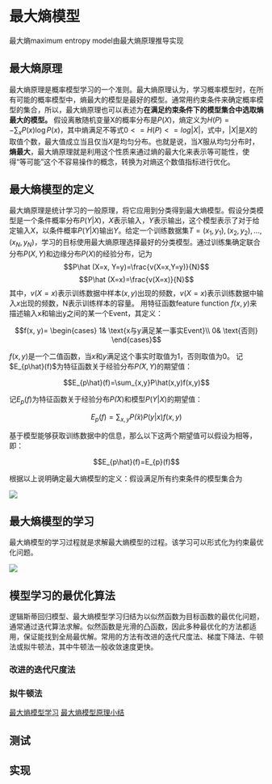 # 最大熵模型

最大熵maximum entropy model由最大熵原理推导实现

## 最大熵原理
最大熵原理是概率模型学习的一个准则。最大熵原理认为，学习概率模型时，在所有可能的概率模型中，熵最大的模型是最好的模型。通常用约束条件来确定概率模型的集合，所以，最大熵原理也可以表述为**在满足约束条件下的模型集合中选取熵最大的模型。**
假设离散随机变量X的概率分布是$P(X)$，熵定义为$H(P)=-\sum_{x} P(x)\log P(x)$，其中熵满足不等式$0<=H(P)<=log|X|$，式中，$|X|$是$X$的取值个数，最大值成立当且仅当$X$是均匀分布。也就是说，当$X$服从均匀分布时，**熵最大**，最大熵原理就是利用这个性质来通过熵的最大化来表示等可能性，使得“等可能”这个不容易操作的概念，转换为对熵这个数值指标进行优化。

## 最大熵模型的定义
最大熵原理是统计学习的一般原理，将它应用到分类得到最大熵模型。假设分类模型是一个条件概率分布$P(Y|X)$，$X$表示输入，$Y$表示输出，这个模型表示了对于给定输入$X$，以条件概率$P(Y|X)$输出$Y$。给定一个训练数据集$T={(x_1,y_1), (x_2,y_2), ..., (x_N,y_N)}$，学习的目标使用最大熵原理选择最好的分类模型。通过训练集确定联合分布$P(X,Y)$和边缘分布$P(X)$的经验分布，记为
$$P\hat (X=x, Y=y)=\frac{v(X=x,Y=y)}{N}$$
$$P\hat (X=x)=\frac{v(X=x)}{N}$$
其中，$v(X=x)$表示训练数据中样本$(x,y)$出现的频数，$v(X=x)$表示训练数据中输入$x$出现的频数，N表示训练样本的容量。
用特征函数feature function $f(x,y)$来描述输入x和输出y之间的某一个Event，其定义：

$$f(x, y)=
\begin{cases}
1& \text{x与y满足某一事实Event}\\
0& \text{否则}
\end{cases}$$

$f(x,y)$是一个二值函数，当$x$和$y$满足这个事实时取值为1，否则取值为0。
记$E_{p\hat}(f)$为特征函数关于经验分布$P\hat(X,Y)$的期望值：

$$E_{p\hat}(f)=\sum_{x,y}P\hat(x,y)f(x,y)$$

记$E_{p}(f)$为特征函数关于经验分布$P\hat(X)$和模型$P(Y|X)$的期望值：

$$E_{p}(f)=\sum_{x,y}P\hat(x)P(y|x)f(x,y)$$

基于模型能够获取训练数据中的信息，那么以下这两个期望值可以假设为相等，即：

$$E_{p\hat}(f)=E_{p}(f)$$

根据以上说明确定最大熵模型的定义：假设满足所有约束条件的模型集合为

![](http://chenguanfuqq.gitee.io/tuquan/img_2018_3/max_crossentropy.png)

## 最大熵模型的学习

最大熵模型的学习过程就是求解最大熵模型的过程。该学习可以形式化为约束最优化问题。

![](http://chenguanfuqq.gitee.io/tuquan/img_2018_3/max_crossentropy_learning.png)

## 模型学习的最优化算法

逻辑斯蒂回归模型、最大熵模型学习归结为以似然函数为目标函数的最优化问题，通常通过迭代算法求解。似然函数是光滑的凸函数，因此多种最优化的方法都适用，保证能找到全局最优解。常用的方法有改进的迭代尺度法、梯度下降法、牛顿法或拟牛顿法，其中牛顿法一般收敛速度更快。

### 改进的迭代尺度法

### 拟牛顿法

[最大熵模型学习](https://heshenghuan.github.io/2016/02/26/%E6%9C%80%E5%A4%A7%E7%86%B5%E6%A8%A1%E5%9E%8B%E5%AD%A6%E4%B9%A0/)
[最大熵模型原理小结](http://www.cnblogs.com/pinard/p/6093948.html)

## 测试

## 实现

















